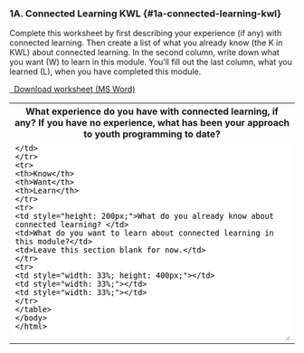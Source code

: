 ### 1A. Connected Learning KWL {#1a-connected-learning-kwl}

Complete this worksheet by first describing your experience (if any) with connected learning. Then create a list of what you already know (the K in KWL) about connected learning. In the second column, write down what you want (W) to learn in this module. You’ll fill out the last column, what you learned (L), when you have completed this module.

<a href="assets/Intro_KWL.docx" target="_blank"><i class="fa fa-file-word-o" style="font-size:24px;color:blue;"></i>&nbsp; Download worksheet (MS Word)</a>

<table class="table-format2"><tr>
<th colspan="3">What experience do you have with connected learning, if any? If you have no experience, what has been your approach to youth programming to date?</th>
</tr>
<tr>
<td colspan="3"><textarea style="width: 100%; height: 350px; border: none;"/></td>
</tr>
<tr>
<th>Know</th>
<th>Want</th>
<th>Learn</th>
</tr>
<tr>
<td style="height: 200px;">What do you already know about connected learning? </td>
<td>What do you want to learn about connected learning in this module?</td>
<td>Leave this section blank for now.</td>
</tr>
<tr>
<td style="width: 33%; height: 400px;"></td>
<td style="width: 33%;"></td>
<td style="width: 33%;"></td>
</tr>
</table>